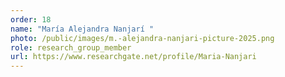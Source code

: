 ```yaml
---
order: 18
name: "María Alejandra Nanjarí "
photo: /public/images/m.-alejandra-nanjari-picture-2025.png
role: research_group_member
url: https://www.researchgate.net/profile/Maria-Nanjari
---
```


